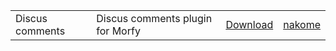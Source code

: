 |||||
| -----|-------------|-----|-----|
| Discus comments | Discus comments plugin for Morfy |[Download](http://forum.monstra.org/topic/498/discus-comments/) | [nakome]() |
